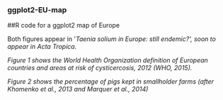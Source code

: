 ### ggplot2-EU-map
##R code for a ggplot2 map of Europe

Both figures appear in '<i>Taenia solium<i> in Europe: still endemic?', soon to appear in Acta Tropica.

Figure 1 shows the World Health Organization definition of European countries and areas at risk of cysticercosis, 2012 (WHO, 2015).

Figure 2 shows the percentage of pigs kept in smallholder farms (after Khomenko et al., 2013 and Marquer et al., 2014)
